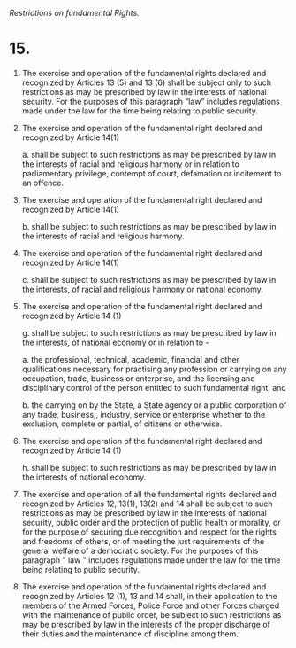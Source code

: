 *Restrictions on fundamental Rights.*

# 15.

1. The exercise and operation of the fundamental rights declared and recognized by Articles 13 (5) and 13 (6) shall be subject only to such restrictions as may be prescribed by law in the interests of national security. For the purposes of this paragraph “law” includes regulations made under the law for the time being relating to public security.

2. The exercise and operation of the fundamental right declared and recognized by Article 14(1)

    a. shall be subject to such restrictions as may be prescribed by law in the interests of racial and religious harmony or in relation to parliamentary privilege, contempt of court, defamation or incitement to an offence.

3. The exercise and operation of the fundamental right declared and recognized by Article 14(1)

    b. shall be subject to such restrictions as may be prescribed by law in the interests of racial and religious harmony.

4. The exercise and operation of the fundamental right declared and recognized by Article 14(1)

    c. shall be subject to such restrictions as may be prescribed by law in the interests, of racial and religious harmony or national economy.

5. The exercise and operation of the fundamental right declared and recognized by Article 14 (1)

    g. shall be subject to such restrictions as may be prescribed by law in the interests, of national economy or in relation to -

    a. the professional, technical, academic, financial and other qualifications necessary for practising any profession or carrying on any occupation, trade, business or enterprise, and the licensing and disciplinary control of the person entitled to such fundamental right, and

    b. the carrying on by the State, a State agency or a public corporation of any trade, business,, industry, service or enterprise whether to the exclusion, complete or partial, of citizens or otherwise.

6. The exercise and operation of the fundamental right declared and recognized by Article 14 (1)

    h. shall be subject to such restrictions as may be prescribed by law in the interests of national economy.

7. The exercise and operation of all the fundamental rights declared and recognized by Articles 12, 13(1), 13(2) and 14 shall be subject to such restrictions as may be prescribed by law in the interests of national security, public order and the protection of public health or morality, or for the purpose of securing due recognition and respect for the rights and freedoms of others, or of meeting the just requirements of the general welfare of a democratic society. For the purposes of this paragraph " law " includes regulations made under the law for the time being relating to public security.

8. The exercise and operation of the fundamental rights declared and recognized by Articles 12 (1), 13 and 14 shall, in their application to the members of the Armed Forces, Police Force and other Forces charged with the maintenance of public order, be subject to such restrictions as may be prescribed by law in the interests of the proper discharge of their duties and the maintenance of discipline among them.